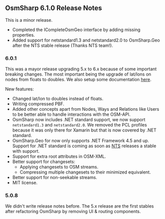 OsmSharp 6.1.0 Release Notes
----------------------------

This is a minor release.

- Completed the ICompleteOsmGeo interface by adding missing properties.
- Added support for netstandard1.3 and netstandard2.0 to OsmSharp.Geo after the NTS stable release (Thanks NTS team!).

### 6.0.1

This was a mayor release upgrading 5.x to 6.x because of some important breaking changes. The most important being the upgrade of lat/lons on nodes from floats to doubles. We also setup some documentation [here](http://docs.itinero.tech/docs/osmsharp/index.html).

New features:

- Changed lat/lon to doubles instead of floats.
- Writing compressed PBF.
- Added other concepts apart from Nodes, Ways and Relations like Users to be better able to handle interactions with the OSM-API.
- OsmSharp now includes .NET standard support, we now support `netstandard1.3` and `netstandard2.0`. We removed the PCL profiles because it was only there for Xamarin but that is now covered by .NET standard.
- OsmSharp.Geo for now only supports .NET Framework 4.5 and up. Support for .NET standard is coming as soon as [NTS](https://github.com/NetTopologySuite/NetTopologySuite) releases a stable with support.
- Support for extra root attributes in OSM-XML.
- Better support for changesets:
   - Applying changesets to OSM streams.
   - Compressing multiple changesets to their minimized equivalent.
- Better support for non-seekable streams.
- MIT license.

### 5.0.8

We didn't write release notes before. The 5.x release are the first stables after refactoring OsmSharp by removing UI & routing components.